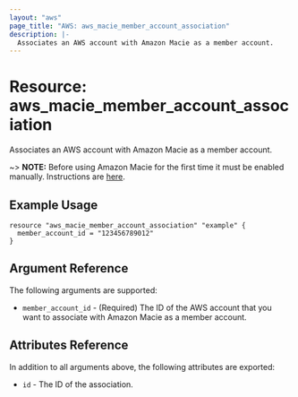 ```yaml
---
layout: "aws"
page_title: "AWS: aws_macie_member_account_association"
description: |-
  Associates an AWS account with Amazon Macie as a member account.
---
```


# Resource: aws_macie_member_account_association

Associates an AWS account with Amazon Macie as a member account.

~> **NOTE:** Before using Amazon Macie for the first time it must be enabled manually. Instructions are [here](https://docs.aws.amazon.com/macie/latest/userguide/macie-setting-up.html#macie-setting-up-enable).

## Example Usage

```hcl
resource "aws_macie_member_account_association" "example" {
  member_account_id = "123456789012"
}
```

## Argument Reference

The following arguments are supported:

* `member_account_id` - (Required) The ID of the AWS account that you want to associate with Amazon Macie as a member account.

## Attributes Reference

In addition to all arguments above, the following attributes are exported:

* `id` - The ID of the association.
